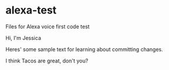 # alexa-test
Files for Alexa voice first code test

Hi, I'm Jessica

Heres' some sample text for learning about committing changes.

I think Tacos are great, don't you?
